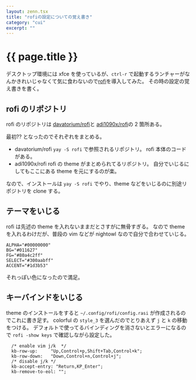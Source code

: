 ```yaml
---
layout: zenn.tsx
title: "rofiの設定についての覚え書き"
category: "cui"
excerpt: ""
---
```


# {{ page.title }}

デスクトップ環境には xfce を使っているが、`ctrl-r` で起動するランチャーがなんかきれいじゃなくて気に食わないので[rofi](https://github.com/davatorium/rofi)を導入してみた。
その時の設定の覚え書きを書く。

## rofi のリポジトリ

rofi のリポジトリは [davatorium/rofi](https://github.com/davatorium/rofi)と [adi1090x/rofi](https://github.com/adi1090x/rofi)の 2 箇所ある。

最初?? となったのでそれぞれをまとめる。

- davatorium/rofi
  `yay -S rofi` で参照されるリポジトリ。
  rofi 本体のコードがある。
- adi1090x/rofi
  rofi の theme がまとめられてるリポジトリ。
  自分でいじるにしてもここにある theme を元にするのが楽。

なので、インストールは `yay -S rofi` でやり、theme などをいじるのに別途リポジトリを clone する。

## テーマをいじる

rofi は先述の theme を入れないままだとさすがに無骨すぎる。
なので theme を入れるわけだが、普段の vim などが nightowl なので自分で合わせていじる。

```text
ALPHA="#00000000"
BG="#011627"
FG="#80a4c2ff"
SELECT="#300aabff"
ACCENT="#1d3b53"
```

それっぽい色になったので満足。

## キーバインドをいじる

theme のインストールをすると `~/.config/rofi/config.rasi` が作成されるのでこれに書き足す。
colorful の `style_3` を選んだのでとりあえず `j` と `k` の移動をつける。
デフォルトで使ってるバインディングを消さないとエラーになるので `rofi -show keys` で確認しながら設定した。

```
  /* enable vim j/k  */
  kb-row-up:     "Up,Control+p,Shift+Tab,Control+k";
  kb-row-down:   "Down,Control+n,Control+j";
  /* disable j/k */
  kb-accept-entry: "Return,KP_Enter";
  kb-remove-to-eol: "";
```
